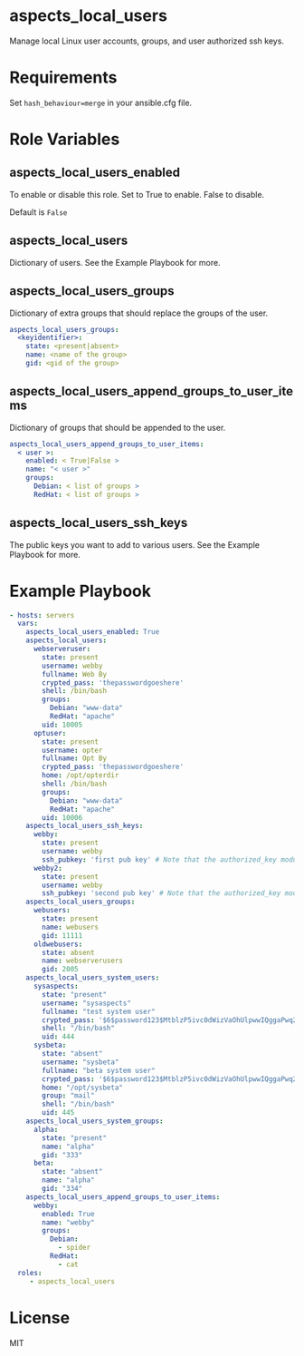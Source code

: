 # aspects_local_users

Manage local Linux user accounts, groups, and user authorized ssh keys.

# Requirements

Set ```hash_behaviour=merge``` in your ansible.cfg file.

# Role Variables
## aspects_local_users_enabled
To enable or disable this role. Set to True to enable. False to disable.

Default is `False`

## aspects_local_users
Dictionary of users. See the Example Playbook for more.

## aspects_local_users_groups
Dictionary of extra groups that should replace the groups of the user.

```yaml
aspects_local_users_groups:
  <keyidentifier>:
    state: <present|absent>
    name: <name of the group>
    gid: <gid of the group>
```

## aspects_local_users_append_groups_to_user_items
Dictionary of groups that should be appended to the user.
```yaml
aspects_local_users_append_groups_to_user_items:
  < user >:
    enabled: < True|False >
    name: "< user >"
    groups:
      Debian: < list of groups >
      RedHat: < list of groups >
```

## aspects_local_users_ssh_keys
The public keys you want to add to various users. See the Example Playbook for more.

# Example Playbook
```yaml
- hosts: servers
  vars:
    aspects_local_users_enabled: True
    aspects_local_users:
      webserveruser:
        state: present
        username: webby
        fullname: Web By
        crypted_pass: 'thepasswordgoeshere'
        shell: /bin/bash
        groups:
          Debian: "www-data"
          RedHat: "apache"
        uid: 10005
      optuser:
        state: present
        username: opter
        fullname: Opt By
        crypted_pass: 'thepasswordgoeshere'
        home: /opt/opterdir
        shell: /bin/bash
        groups:
          Debian: "www-data"
          RedHat: "apache"
        uid: 10006
    aspects_local_users_ssh_keys:
      webby:
        state: present
        username: webby
        ssh_pubkey: 'first pub key' # Note that the authorized_key module appears to validate this, so the example value here will fail.
      webby2:
        state: present
        username: webby
        ssh_pubkey: 'second pub key' # Note that the authorized_key module appears to validate this, so the example value here will fail.
    aspects_local_users_groups:
      webusers:
        state: present
        name: webusers
        gid: 11111
      oldwebusers:
        state: absent
        name: webserverusers
        gid: 2005
    aspects_local_users_system_users:
      sysaspects:
        state: "present"
        username: "sysaspects"
        fullname: "test system user"
        crypted_pass: '$6$password123$MtblzP5ivc0dWizVaOhUlpwwIQggaPwq2Fjjz19Ef1mcxUMVRvpxg0M.Hp.l5bvbQY7zwH9piocaOa0K9mOkW.'
        shell: "/bin/bash"
        uid: 444
      sysbeta:
        state: "absent"
        username: "sysbeta"
        fullname: "beta system user"
        crypted_pass: '$6$password123$MtblzP5ivc0dWizVaOhUlpwwIQggaPwq2Fjjz19Ef1mcxUMVRvpxg0M.Hp.l5bvbQY7zwH9piocaOa0K9mOkW.'
        home: "/opt/sysbeta"
        group: "mail"
        shell: "/bin/bash"
        uid: 445
    aspects_local_users_system_groups:
      alpha:
        state: "present"
        name: "alpha"
        gid: "333"
      beta:
        state: "absent"
        name: "alpha"
        gid: "334"
    aspects_local_users_append_groups_to_user_items:
      webby:
        enabled: True
        name: "webby"
        groups:
          Debian:
            - spider
          RedHat:
            - cat
  roles:
     - aspects_local_users
```
# License
MIT
